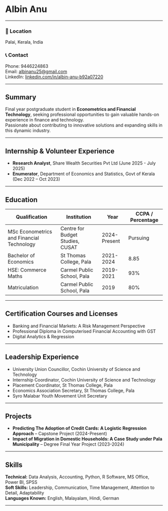 # Albin Anu

---

### 📍 Location  
Palai, Kerala, India  

### 📞 Contact  
Phone: 9446224863  
Email: [albinanu25@gmail.com](mailto:albinanu25@gmail.com)  
LinkedIn: [linkedin.com/in/albin-anu-b92a07220](https://www.linkedin.com/in/albin-anu-b92a07220)

---

## Summary
Final year postgraduate student in **Econometrics and Financial Technology**, seeking professional opportunities to gain valuable hands-on experience in finance and technology.  
Passionate about contributing to innovative solutions and expanding skills in this dynamic industry.

---

## Internship & Volunteer Experience  
- **Research Analyst**, Share Wealth Securities Pvt Ltd (June 2025 - July 2025)  
- **Enumerator**, Department of Economics and Statistics, Govt of Kerala (Dec 2022 – Oct 2023)  

---

## Education

| Qualification                               | Institution                                      | Year       | CCPA / Percentage |
|---------------------------------------------|------------------------------------------------|------------|-------------------|
| MSc Econometrics and Financial Technology   | Centre for Budget Studies, CUSAT                | 2024-Present | Pursuing          |
| Bachelor of Economics                        | St Thomas College, Pala                          | 2021-2024  | 8.85              |
| HSE: Commerce Maths                          | Carmel Public School, Pala                       | 2019-2021  | 93%               |
| Matriculation                               | Carmel Public School, Pala                       | 2019       | 80%               |

---

## Certification Courses and Licenses  
- Banking and Financial Markets: A Risk Management Perspective  
- Professional Diploma in Computerised Financial Accounting with GST  
- Digital Analytics & Regression  

---

## Leadership Experience  
- University Union Councillor, Cochin University of Science and Technology  
- Internship Coordinator, Cochin University of Science and Technology  
- Placement Coordinator, St Thomas College, Pala  
- Economics Association Secretary, St Thomas College, Pala  
- Syro Malabar Youth Movement Unit Secretary  

---

## Projects  
- **Predicting The Adoption of Credit Cards: A Logistic Regression Approach** – Capstone Project (2024-Present)  
- **Impact of Migration in Domestic Households: A Case Study under Pala Municipality** – Degree Final Year Project (2023-2024)  

---

## Skills

**Technical:** Data Analysis, Accounting, Python, R Software, MS Office, Power BI, SPSS  
**Soft Skills:** Leadership, Communication, Time Management, Attention to Detail, Adaptability  
**Languages Known:** English, Malayalam, Hindi, German  

---

